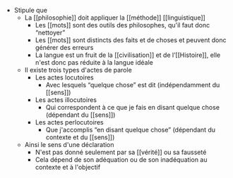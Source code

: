 - Stipule que
    - La [[philosophie]] doit appliquer la [[méthode]] [[linguistique]]
      - Les [[mots]] sont des outils des philosophes, qu'il faut donc “nettoyer”
      - Les [[mots]] sont distincts des faits et de choses et peuvent donc générer des erreurs
      - La langue est un fruit de la [[civilisation]] et de l’[[Histoire]], elle n'est donc pas réduite à la langue idéale
    - Il existe trois types d'actes de parole
      - Les actes locutoires
        - Avec lesquels “quelque chose” est dit (indépendamment du [[sens]])
      - Les actes illocutoires
        - Qui correspondent à ce que je fais en disant quelque chose (dépendant du [[sens]])
      - Les actes perlocutoires
        - Que j'accomplis “en disant quelque chose” (dépendant du contexte et du [[sens]])
    - Ainsi le sens d'une déclaration
      - N'est pas donné seulement par sa [[vérité]] ou sa fausseté
      - Cela dépend de son adéquation ou de son inadéquation au contexte et à l'objectif
